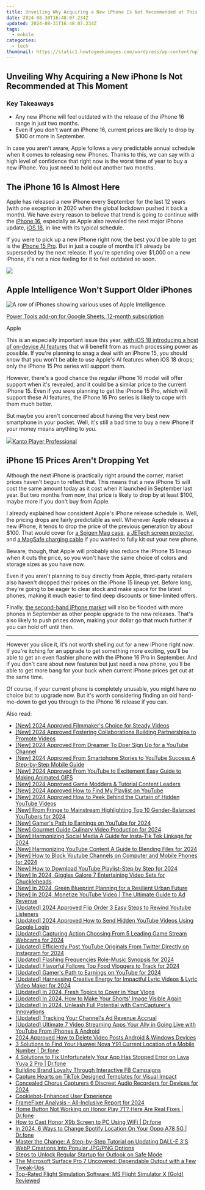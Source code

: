 ```yaml
---
title: Unveiling Why Acquiring a New iPhone Is Not Recommended at This Moment
date: 2024-08-30T16:48:07.234Z
updated: 2024-08-31T16:48:07.234Z
tags:
  - mobile
categories:
  - tech
thumbnail: https://static1.howtogeekimages.com/wordpress/wp-content/uploads/2024/07/several-iphone-boxes-coming-out-of-a-phone-representing-a-store.jpg
---
```


## Unveiling Why Acquiring a New iPhone Is Not Recommended at This Moment

### Key Takeaways

* Any new iPhone will feel outdated with the release of the iPhone 16 range in just two months.
* Even if you don't want an iPhone 16, current prices are likely to drop by $100 or more in September.

 In case you aren't aware, Apple follows a very predictable annual schedule when it comes to releasing new iPhones. Thanks to this, we can say with a high level of confidence that right now is the worst time of year to buy a new iPhone. You just need to hold out another two months.

##  The iPhone 16 Is Almost Here

 Apple has released a new iPhone every September for the last 12 years (with one exception in 2020 when the global lockdown pushed it back a month). We have every reason to believe that trend is going to continue with the [iPhone 16](https://techidaily.com/what-you-need-to-know-to-improve-your-realme-narzo-n55-hard-reset-drfone-by-drfone-reset-android-reset-android/), especially as Apple also revealed the next major iPhone update, [iOS 18](https://snapchat-videos.techidaily.com/new-convenient-tutorial-snapchat-installation-macos-style/), in line with its typical schedule.

 If you were to pick up a new iPhone right now, the best you'd be able to get is the [iPhone 15 Pro](https://www.amazon.com/Apple-iPhone-128GB-Black-Titanium/dp/B0CMRX9RMB/?tag=hotoge-20&ascsubtag=UUhtgUeUpU2004273&asc%5Frefurl=https%3A%2F%2Fwww.howtogeek.com%2Fthis-is-the-worst-time-to-buy-a-new-iphone%2F&asc%5Fcampaign=Short-Term). But in just a couple of months it'll already be superseded by the next release. If you're spending over $1,000 on a new iPhone, it's not a nice feeling for it to feel outdated so soon.

<!-- affiliate ads begin -->
<a href="https://secure.2checkout.com/order/checkout.php?PRODS=4620778&QTY=1&AFFILIATE=108875&CART=1"><img src="https://secure.avangate.com/images/merchant/07dd4d5a72f5740ef0f035f201951476/728__90banner.jpg" border="0"></a>
<!-- affiliate ads end -->
##  Apple Intelligence Won't Support Older iPhones

![A row of iPhones showing various uses of Apple Intelligence.](https://static1.howtogeekimages.com/wordpress/wp-content/uploads/2024/07/screenshot-2024-07-19-at-15-29-23.png) 

<!-- affiliate ads begin -->
<a href="https://secure.2checkout.com/order/checkout.php?PRODS=4721564&QTY=1&AFFILIATE=108875&CART=1">Power Tools add-on for Google Sheets, 12-month subscription</a>
<!-- affiliate ads end -->
Apple

 This is an especially important issue this year, [with iOS 18 introducing a host of on-device AI features](https://youtube-videos.techidaily.com/investing-successfully-with-a-makeup-channel/) that will benefit from as much processing power as possible. If you're planning to snag a deal with an iPhone 15, you should know that you won't be able to use Apple's AI features when iOS 18 drops; only the iPhone 15 Pro series will support them.

 However, there's a good chance the regular iPhone 16 model will offer support when it's revealed, and it could be a similar price to the current iPhone 15\. Even if you were planning to get the iPhone 15 Pro, which will support these AI features, the iPhone 16 Pro series is likely to cope with them much better.

 But maybe you aren't concerned about having the very best new smartphone in your pocket. Well, it's still a bad time to buy a new iPhone if your money means anything to you.

<!-- affiliate ads begin -->
<a href="https://secure.2checkout.com/order/checkout.php?PRODS=4742929&QTY=1&AFFILIATE=108875&CART=1"><img src="https://secure.avangate.com/images/merchant/e09fdffe648a30658a9657bbed7b2388/products/boxshot(2).png" border="0">Kanto Player Professional</a>
<!-- affiliate ads end -->
##  iPhone 15 Prices Aren't Dropping Yet

 Although the next iPhone is practically right around the corner, market prices haven't begun to reflect that. This means that a new iPhone 15 will cost the same amount today as it cost when it launched in September last year. But two months from now, that price is likely to drop by at least $100, maybe more if you don't buy from Apple.

 I already explained how consistent Apple's iPhone release schedule is. Well, the pricing drops are fairly predictable as well. Whenever Apple releases a new iPhone, it tends to drop the price of the previous generation by about $100\. That would cover for [a Spigen Mag case](https://www.amazon.com/Spigen-Magnetic-Military-Grade-Protection-Compatible/dp/B0C5S9WKXL/?tag=hotoge-20&ascsubtag=UUhtgUeUpU2004273&asc%5Frefurl=https%3A%2F%2Fwww.howtogeek.com%2Fthis-is-the-worst-time-to-buy-a-new-iphone%2F&asc%5Fcampaign=Short-Term), [a JETech screen protector](https://www.amazon.com/JETech-Protector-6-1-Inch-Installation-Case-Friendly/dp/B0CCJN8TY2/?tag=hotoge-20&ascsubtag=UUhtgUeUpU2004273&asc%5Frefurl=https%3A%2F%2Fwww.howtogeek.com%2Fthis-is-the-worst-time-to-buy-a-new-iphone%2F&asc%5Fcampaign=Short-Term), and [a MagSafe charging cable](https://www.amazon.com/Apple-MHXH3AM-A-MagSafe-Charger/dp/B08L5NP6NG/?tag=hotoge-20&ascsubtag=UUhtgUeUpU2004273&asc%5Frefurl=https%3A%2F%2Fwww.howtogeek.com%2Fthis-is-the-worst-time-to-buy-a-new-iphone%2F&asc%5Fcampaign=Short-Term) if you wanted to fully kit out your new phone.

 Beware, though, that Apple will probably also reduce the iPhone 15 lineup when it cuts the price, so you won't have the same choice of colors and storage sizes as you have now.

 Even if you aren't planning to buy directly from Apple, third-party retailers also haven't dropped their prices on the iPhone 15 lineup yet. Before long, they're going to be eager to clear stock and make space for the latest phones, making it much easier to find deep discounts or time-limited offers.

 Finally, [the second-hand iPhone market](https://games-able.techidaily.com/8-crucial-tweaks-that-can-elevate-your-ps4s-capabilities/) will also be flooded with more phones in September as other people upgrade to the new releases. That's also likely to push prices down, making your dollar go that much further if you can hold off until then.

---

 However you slice it, it's not worth shelling out for a new iPhone right now. If you're itching for an upgrade to get something more exciting, you'll be able to get an even flashier phone with the iPhone 16 Pro in September. And if you don't care about new features but just need a new phone, you'll be able to get more bang for your buck when current iPhone prices get cut at the same time.

 Of course, if your current phone is completely unusable, you might have no choice but to upgrade now. But it's worth considering finding an old hand-me-down to get you through to the iPhone 16 release if you can.

<ins class="adsbygoogle"
     style="display:block"
     data-ad-format="autorelaxed"
     data-ad-client="ca-pub-7571918770474297"
     data-ad-slot="1223367746"></ins>



<ins class="adsbygoogle"
     style="display:block"
     data-ad-client="ca-pub-7571918770474297"
     data-ad-slot="8358498916"
     data-ad-format="auto"
     data-full-width-responsive="true"></ins>

<span class="atpl-alsoreadstyle">Also read:</span>
<div><ul>
<li><a href="https://eaxpv-info.techidaily.com/new-2024-approved-filmmakers-choice-for-steady-videos/"><u>[New] 2024 Approved  Filmmaker's Choice for Steady Videos</u></a></li>
<li><a href="https://eaxpv-info.techidaily.com/new-2024-approved-fostering-collaborations-building-partnerships-to-promote-videos/"><u>[New] 2024 Approved  Fostering Collaborations  Building Partnerships to Promote Videos</u></a></li>
<li><a href="https://eaxpv-info.techidaily.com/new-2024-approved-from-dreamer-to-doer-sign-up-for-a-youtube-channel/"><u>[New] 2024 Approved  From Dreamer To Doer  Sign Up for a YouTube Channel</u></a></li>
<li><a href="https://eaxpv-info.techidaily.com/new-2024-approved-from-smartphone-stories-to-youtube-success-a-step-by-step-mobile-guide/"><u>[New] 2024 Approved  From Smartphone Stories to YouTube Success  A Step-by-Step Mobile Guide</u></a></li>
<li><a href="https://eaxpv-info.techidaily.com/new-2024-approved-from-youtube-to-excitement-easy-guide-to-making-animated-gifs/"><u>[New] 2024 Approved  From YouTube to Excitement  Easy Guide to Making Animated GIFS</u></a></li>
<li><a href="https://eaxpv-info.techidaily.com/new-2024-approved-game-modders-and-tutorial-content-leaders/"><u>[New] 2024 Approved  Game Modders & Tutorial Content Leaders</u></a></li>
<li><a href="https://eaxpv-info.techidaily.com/new-2024-approved-how-to-find-my-playlist-on-youtube/"><u>[New] 2024 Approved  How to Find My Playlist on YouTube</u></a></li>
<li><a href="https://eaxpv-info.techidaily.com/new-2024-approved-how-to-peek-behind-the-curtain-of-hidden-youtube-videos/"><u>[New] 2024 Approved  How to Peek Behind the Curtain of Hidden YouTube Videos</u></a></li>
<li><a href="https://eaxpv-info.techidaily.com/new-from-fringe-to-mainstream-highlighting-top-10-gender-balanced-youtubers-for-2024/"><u>[New] From Fringe to Mainstream  Highlighting Top 10 Gender-Balanced YouTubers for 2024</u></a></li>
<li><a href="https://eaxpv-info.techidaily.com/new-gamers-path-to-earnings-on-youtube-for-2024/"><u>[New] Gamer's Path to Earnings on YouTube for 2024</u></a></li>
<li><a href="https://eaxpv-info.techidaily.com/new-gourmet-guide-culinary-video-production-for-2024/"><u>[New] Gourmet Guide  Culinary Video Production for 2024</u></a></li>
<li><a href="https://fox-glue.techidaily.com/new-harmonizing-social-media-a-guide-for-insta-tik-tok-linkage-for-2024/"><u>[New] Harmonizing Social Media  A Guide for Insta-Tik Tok Linkage for 2024</u></a></li>
<li><a href="https://eaxpv-info.techidaily.com/new-harmonizing-youtube-content-a-guide-to-blending-files-for-2024/"><u>[New] Harmonizing YouTube Content  A Guide to Blending Files for 2024</u></a></li>
<li><a href="https://eaxpv-info.techidaily.com/1717708476021-new-how-to-block-youtube-channels-on-computer-and-mobile-phones-for-2024/"><u>[New] How to Block Youtube Channels on Computer and Mobile Phones for 2024</u></a></li>
<li><a href="https://eaxpv-info.techidaily.com/new-how-to-download-youtube-playlist-step-by-step-for-2024/"><u>[New] How to Download YouTube Playlist-Step by Step for 2024</u></a></li>
<li><a href="https://eaxpv-info.techidaily.com/new-in-2024-giggles-galore-7-entertaining-video-sets-for-chuckleheads/"><u>[New] In 2024, Giggles Galore  7 Entertaining Video Sets for Chuckleheads</u></a></li>
<li><a href="https://eaxpv-info.techidaily.com/new-in-2024-green-blueprint-planning-for-a-resilient-urban-future/"><u>[New] In 2024, Green Blueprint  Planning for a Resilient Urban Future</u></a></li>
<li><a href="https://eaxpv-info.techidaily.com/new-in-2024-monetize-youtube-video-the-ultimate-guide-to-ad-revenue/"><u>[New] In 2024, Monetize YouTube Video | The Ultimate Guide to Ad Revenue</u></a></li>
<li><a href="https://eaxpv-info.techidaily.com/updated-2024-approved-flip-order-3-easy-steps-to-rewind-youtube-listeners/"><u>[Updated] 2024 Approved  Flip Order  3 Easy Steps to Rewind Youtube Listeners</u></a></li>
<li><a href="https://eaxpv-info.techidaily.com/updated-2024-approved-how-to-send-hidden-youtube-videos-using-google-login/"><u>[Updated] 2024 Approved  How to Send Hidden YouTube Videos Using Google Login</u></a></li>
<li><a href="https://screen-recording.techidaily.com/updated-capturing-action-choosing-from-5-leading-game-stream-webcams-for-2024/"><u>[Updated] Capturing Action  Choosing From 5 Leading Game Stream Webcams for 2024</u></a></li>
<li><a href="https://twitter-clips.techidaily.com/updated-efficiently-post-youtube-originals-from-twitter-directly-on-instagram-for-2024/"><u>[Updated] Efficiently Post YouTube Originals From Twitter Directly on Instagram for 2024</u></a></li>
<li><a href="https://eaxpv-info.techidaily.com/updated-flashing-frequencies-role-music-synopsis-for-2024/"><u>[Updated] Flashing Frequencies  Role-Music Synopsis for 2024</u></a></li>
<li><a href="https://eaxpv-info.techidaily.com/updated-flavorful-follows-top-food-vloggers-to-track-for-2024/"><u>[Updated] Flavorful Follows  Top Food Vloggers to Track for 2024</u></a></li>
<li><a href="https://eaxpv-info.techidaily.com/updated-gamers-path-to-earnings-on-youtube-for-2024/"><u>[Updated] Gamer's Path to Earnings on YouTube for 2024</u></a></li>
<li><a href="https://eaxpv-info.techidaily.com/updated-harnessing-creative-energy-for-impactful-lyric-videos-and-lyric-video-maker-for-2024/"><u>[Updated] Harnessing Creative Energy for Impactful Lyric Videos & Lyric Video Maker for 2024</u></a></li>
<li><a href="https://eaxpv-info.techidaily.com/updated-in-2024-fresh-topics-to-cover-in-your-vlogs/"><u>[Updated] In 2024, Fresh Topics to Cover in Your Vlogs</u></a></li>
<li><a href="https://eaxpv-info.techidaily.com/updated-in-2024-how-to-make-your-shorts-image-visible-again/"><u>[Updated] In 2024, How to Make Your Shorts' Image Visible Again</u></a></li>
<li><a href="https://screen-capture.techidaily.com/updated-in-2024-unleash-full-potential-with-camcapturers-innovations/"><u>[Updated] In 2024, Unleash Full Potential with CamCapturer's Innovations</u></a></li>
<li><a href="https://eaxpv-info.techidaily.com/updated-tracking-your-channels-ad-revenue-accrual/"><u>[Updated] Tracking Your Channel's Ad Revenue Accrual</u></a></li>
<li><a href="https://eaxpv-info.techidaily.com/updated-ultimate-7-video-streaming-apps-your-ally-in-going-live-with-youtube-from-iphones-and-android/"><u>[Updated] Ultimate 7 Video Streaming Apps  Your Ally in Going Live with YouTube From iPhones & Android</u></a></li>
<li><a href="https://facebook-video-content.techidaily.com/2024-approved-how-to-delete-video-posts-android-and-windows-devices/"><u>2024 Approved  How to Delete Video Posts  Android & Windows Devices</u></a></li>
<li><a href="https://android-location-track.techidaily.com/3-solutions-to-find-your-huawei-nova-y91-current-location-of-a-mobile-number-drfone-by-drfone-virtual-android/"><u>3 Solutions to Find Your Huawei Nova Y91 Current Location of a Mobile Number | Dr.fone</u></a></li>
<li><a href="https://howto.techidaily.com/4-solutions-to-fix-unfortunately-your-app-has-stopped-error-on-lava-yuva-2-pro-drfone-by-drfone-fix-android-problems-fix-android-problems/"><u>4 Solutions to Fix Unfortunately Your App Has Stopped Error on Lava Yuva 2 Pro | Dr.fone</u></a></li>
<li><a href="https://facebook.techidaily.com/building-brand-loyalty-through-interactive-fb-campaigns/"><u>Building Brand Loyalty Through Interactive FB Campaigns</u></a></li>
<li><a href="https://tiktok-videos.techidaily.com/capture-hearts-on-tiktok-designed-templates-for-visual-impact/"><u>Capture Hearts on TikTok  Designed Templates for Visual Impact</u></a></li>
<li><a href="https://desktop-recording.techidaily.com/concealed-chorus-capturers-6-discreet-audio-recorders-for-devices-for-2024/"><u>Concealed Chorus Capturers  6 Discreet Audio Recorders for Devices for 2024</u></a></li>
<li><a href="https://solve-hot.techidaily.com/cookiebot-enhanced-user-experience/"><u>Cookiebot-Enhanced User Experience</u></a></li>
<li><a href="https://some-knowledge.techidaily.com/framefixer-analysis-all-inclusive-report-for-2024/"><u>FrameFixer Analysis – All-Inclusive Report for 2024</u></a></li>
<li><a href="https://change-location.techidaily.com/home-button-not-working-on-honor-play-7t-here-are-real-fixes-drfone-by-drfone-fix-android-problems-fix-android-problems/"><u>Home Button Not Working on Honor Play 7T? Here Are Real Fixes | Dr.fone</u></a></li>
<li><a href="https://screen-mirror.techidaily.com/how-to-cast-honor-x9b-screen-to-pc-using-wifi-drfone-by-drfone-android/"><u>How to Cast Honor X9b Screen to PC Using WiFi | Dr.fone</u></a></li>
<li><a href="https://change-location.techidaily.com/in-2024-6-ways-to-change-spotify-location-on-your-oppo-a78-5g-drfone-by-drfone-virtual-android/"><u>In 2024, 6 Ways to Change Spotify Location On Your Oppo A78 5G | Dr.fone</u></a></li>
<li><a href="https://tech-hub.techidaily.com/master-the-change-a-step-by-step-tutorial-on-updating-dall-e-3s-webp-creations-into-popular-jpgpng-options/"><u>Master the Change: A Step-by-Step Tutorial on Updating DALL-E 3'S WebP Creations Into Popular JPG/PNG Options</u></a></li>
<li><a href="https://win11.techidaily.com/steps-to-unlock-regular-startup-for-outlook-on-safe-mode/"><u>Steps to Unlock Regular Startup for Outlook on Safe Mode</u></a></li>
<li><a href="https://buynow-help.techidaily.com/the-microsoft-surface-pro-7-uncovered-dependable-output-with-a-few-tweak-ups/"><u>The Microsoft Surface Pro 7 Uncovered: Dependable Output with a Few Tweak-Ups</u></a></li>
<li><a href="https://buynow-marvelous.techidaily.com/top-rated-flight-simulation-software-ms-flight-simulator-x-gold-reviewed/"><u>Top-Rated Flight Simulation Software: MS Flight Simulator X (Gold) Reviewed</u></a></li>
</ul></div>
